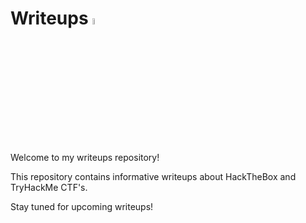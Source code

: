 # Writeups <a href="https://www.gautamkrishnar.com/"><img src="https://media.giphy.com/media/hvRJCLFzcasrR4ia7z/giphy.gif" width="5%"></a>

Welcome to my writeups repository!

This repository contains informative writeups about HackTheBox and TryHackMe CTF's.

Stay tuned for upcoming writeups!
